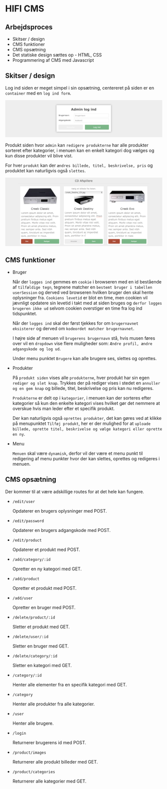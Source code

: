 # HIFI CMS

## Arbejdsproces
* Skitser / design
* CMS funktioner
* CMS opsætning
* Det statiske design sættes op - HTML, CSS
* Programmering af CMS med Javascript

## Skitser / design

Log ind siden er meget simpel i sin opsætning, centereret på siden er en `container` med en `log ind form`.

![wireframe mobil](https://github.com/TobiasBrage/hifi-tobias/raw/master/forberedelse/login.jpg?raw=true)

Produkt siden hvor `admin` kan `redigere produkterne` har alle produkter sorteret efter kategorier, i menuen kan en enkelt kategori dog vælges og kun disse produkter vil blive vist.

For hver `produkt` kan der `ændres billede, titel, beskrivelse, pris` og produktet kan naturligvis også `slettes`.

![wireframe mobil](https://github.com/TobiasBrage/hifi-tobias/raw/master/forberedelse/editproducts.jpg?raw=true)

## CMS funktioner

* Bruger

    Når der `logges ind` gemmes en `cookie` i browseren med en id bestående af `tilfældige tegn`, tegnene matcher en `bestemt bruger i tabellen userSession` og derved ved browseren hvilken bruger den skal hente oplysninger fra. `Cookiens levetid` er blot en time, men cookien vil jævnligt opdatere sin levetid i takt med at siden bruges og `derfor logges brugeren ikke ud` selvom cookien overstiger en time fra log ind tidspunktet.

    Når der `logges ind` skal der først tjekkes for om `brugernavnet eksisterer` og derved om `kodeordet matcher brugernavnet`.

    I højre side af menuen vil `brugerens brugernavn` stå, hvis musen føres over vil en `dropdown` vise flere muligheder som: `Ændre profil, ændre adgangskode og log ud`.

    Under menu punktet `Brugere` kan alle brugere ses, slettes og oprettes.

* Produkter

    På `produkt siden` vises alle `produkterne`, hver produkt har sin egen `rediger og slet knap`. Trykkes der på rediger vises i stedet en `annuller og en gem knap` og billede, titel, beskrivelse og pris kan nu redigeres.

    `Produkterne` er delt op i `kategorier`, i menuen kan der sorteres efter kategorier så kun den enkelte kategori vises hvilket gør det nemmere at overskue hvis man leder efter et specifik produkt.

    Der kan naturligvis også `oprettes produkter`, det kan gøres ved at klikke på menupunktet `Tilføj produkt`, her er der mulighed for at `uploade billede, oprette titel, beskrivelse og vælge kategori eller oprette en ny`.

* Menu

    `Menuen` skal være `dynamisk`, derfor vil der være et menu punkt til redigering af menu punkter hvor der kan slettes, oprettes og redigeres i menuen.

## CMS opsætning

Der kommer til at være adskillige routes for at det hele kan fungere.

* `/edit/user`

    Opdaterer en brugers oplysninger med POST.

* `/edit/password`

    Opdaterer en brugers adgangskode med POST.

* `/edit/product`

    Opdaterer et produkt med POST.

* `/add/category/:id`

    Opretter en ny kategori med GET.

* `/add/product`

    Opretter et produkt med POST.

* `/add/user`

    Opretter en bruger med POST.

* `/delete/product/:id`

    Sletter et produkt med GET.

* `/delete/user/:id`

    Sletter en bruger med GET.

* `/delete/category/:id`

    Sletter en kategori med GET.

* `/category/:id`

    Henter alle elementer fra en specifik kategori med GET.

* `/category`

    Henter alle produkter fra alle kategorier.

* `/user`

    Henter alle brugere.

* `/login`

    Returnerer brugerens id med POST.

* `/product/images`

    Returnerer alle produkt billeder med GET.

* `/product/categories`

    Returnerer alle kategorier med GET.

